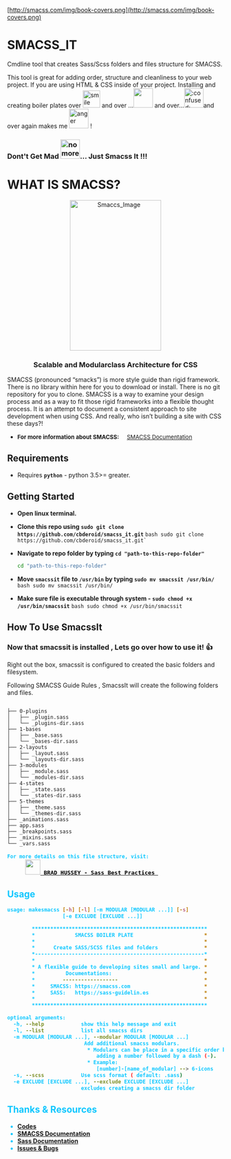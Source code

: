 [http://smacss.com/img/book-covers.png](http://smacss.com/img/book-covers.png)

# SMACSS_IT

Cmdline tool that creates Sass/Scss folders and files structure for SMACSS.

This tool is great for adding order, structure and cleanliness to your web project.
If you are using HTML & CSS inside of your project. Installing and creating boiler plates over <span><img src="https://emojipedia-us.s3.dualstack.us-west-1.amazonaws.com/thumbs/72/facebook/230/man-gesturing-ok-type-4_1f646-1f3fd-200d-2642-fe0f.png" alt="smile" height="40" width="40"/> and over ...<img src="https://emojipedia-us.s3.dualstack.us-west-1.amazonaws.com/thumbs/72/facebook/230/man-pouting-type-4_1f64e-1f3fd-200d-2642-fe0f.png" alt="" height="45" width="45"> and over...<img src="https://emojipedia-us.s3.dualstack.us-west-1.amazonaws.com/thumbs/72/facebook/230/man-frowning-type-4_1f64d-1f3fd-200d-2642-fe0f.png" alt= ":confused:" height="45" width="45">and over again makes me <img src="https://emojipedia-us.s3.dualstack.us-west-1.amazonaws.com/thumbs/72/facebook/230/man-facepalming-type-4_1f926-1f3fd-200d-2642-fe0f.png" alt="anger" height="45" width="45"/> ! **<span><h3>Dont't Get Mad <img src="https://emojipedia-us.s3.dualstack.us-west-1.amazonaws.com/thumbs/72/facebook/230/man-gesturing-not-ok-type-4_1f645-1f3fd-200d-2642-fe0f.png" alt="no more" height="45" width="45"/>... Just Smacss It !!!** </span>

# WHAT IS SMACSS?

<center><a href="http://smacss.com/"><img src="http://smacss.com/img/book-covers.png" alt="Smaccs_Image" width=65% height=350/></a></center>

### <center> Scalable and Modularclass Architecture for CSS</center>

<p>SMACSS (pronounced “smacks”) is more style guide than rigid framework. There is no library within here for you to download or install. There is no git repository for you to clone. SMACSS is a way to examine your design process and as a way to fit those rigid frameworks into a flexible thought process. It is an attempt to document a consistent approach to site development when using CSS. And really, who isn’t building a site with CSS these days?!</p>

- <font size="2"> **For more information about SMACSS:** &nbsp; &nbsp; [SMACSS Documentation](http://smacss.com/)
  </font>

## Requirements

- Requires **`python`** - python 3.5>= greater.

## Getting Started

- **Open linux terminal.**

- **Clone this repo using `sudo git clone https://github.com/cbderoid/smacss_it.git`**
  `` bash sudo git clone https://github.com/cbderoid/smacss_it.git` ``
- **Navigate to repo folder by typing <span>`cd "path-to-this-repo-folder"`</span>**
  ```bash
  cd "path-to-this-repo-folder"
  ```
- **Move `smacssit` file to `/usr/bin` by typing `sudo mv smacssit /usr/bin/`**  
   `bash sudo mv smacssit /usr/bin/`
- **Make sure file is executable through system - `sudo chmod +x /usr/bin/smacssit`**
  `bash sudo chmod +x /usr/bin/smacssit`

## How To Use SmacssIt

### Now that smacssit is installed , Lets go over how to use it! :+1:

Right out the box, smacssit is configured to created the basic folders and filesystem.

Following SMACSS Guide Rules , SmacssIt will create the following folders and files.

```

├── 0-plugins
│   ├── _plugin.sass
│   └── _plugins-dir.sass
├── 1-bases
│   ├── _base.sass
│   └── _bases-dir.sass
├── 2-layouts
│   ├── _layout.sass
│   └── _layouts-dir.sass
├── 3-modules
│   ├── _module.sass
│   └── _modules-dir.sass
├── 4-states
│   ├── _state.sass
│   └── _states-dir.sass
├── 5-themes
│   ├── _theme.sass
│   └── _themes-dir.sass
├── _animations.sass
├── app.sass
├── _breakpoints.sass
├── _mixins.sass
└── _vars.sass
```

<p>
<pre>
<b><small><font color="#0EC7FF">For more details on this file structure, visit: </small>
     <a href ="https://www.youtube.com/watch?v=c3fwnwSRGU0"><img 	src="https://cdn.fastly.picmonkey.com/content4/previews/social/social_33_550.png" alt="" width="35" height="35"/><font size="3" color="#00"> <b>BRAD HUSSEY</b> - Sass Best Practices </font></a>
</pre>
</P>

## Usage

```bash
usage: makesmacss [-h] [-l] [-m MODULAR [MODULAR ...]] [-s]
                  [-e EXCLUDE [EXCLUDE ...]]

        *********************************************************
        *             SMACSS BOILER PLATE                       *
        *                                                       *
        *      Create SASS/SCSS files and folders               *
        *-------------------------------------------------------*
        *                                                       *
        * A flexible guide to developing sites small and large. *
        *          Documentations:                              *
        *         ------------------                            *
        *     SMACSS: https://smacss.com                        *
        *     SASS:   https://sass-guidelin.es                  *
        *                                                       *
        *********************************************************

optional arguments:
  -h, --help            show this help message and exit
  -l, --list            list all smacss dirs
  -m MODULAR [MODULAR ...], --modular MODULAR [MODULAR ...]
                         Add additional smacss modulars.
					      * Modulars can be place in a specific order by
					         adding a number followed by a dash (-).
                          * Example:
	                         [number]-[name_of_modular] --> 6-icons
  -s, --scss            Use scss format ( default: .sass)
  -e EXCLUDE [EXCLUDE ...], --exclude EXCLUDE [EXCLUDE ...]
                        excludes creating a smacss dir folder
```

## Thanks & Resources

- [Codes](https://github.com/cbedroid/Smacss-It)
- [SMACSS Documentation](http://smacss.com/)
- [Sass Documentation](https://sass-guidelin.es/)
- [Issues & Bugs](https://github.com/cbedroid/Smacss-It/issues)
